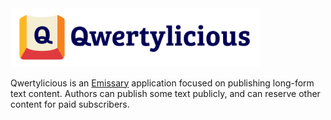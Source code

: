 <img src="https://github.com/EmissarySocial/qwertylicious/blob/main/meta/Qwertylicious.svg" style="width:400px;">

Qwertylicious is an [Emissary](https://emissary.dev) application focused on publishing long-form text content. Authors can publish some text publicly, and can reserve other content for paid subscribers.
